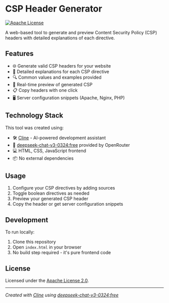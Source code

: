 # CSP Header Generator

[![Apache License](https://img.shields.io/badge/License-Apache%202.0-blue.svg)](LICENSE)

A web-based tool to generate and preview Content Security Policy (CSP) headers with detailed explanations of each directive.

## Features

- 🌐 Generate valid CSP headers for your website
- 📝 Detailed explanations for each CSP directive
- 🔍 Common values and examples provided
- 🔄 Real-time preview of generated CSP 
- 📋 Copy headers with one click
- 🖥️ Server configuration snippets (Apache, Nginx, PHP)

## Technology Stack

This tool was created using:
- 🛠️ [Cline](https://cline.code.dev) - AI-powered development assistant
- 🤖 [deepseek-chat-v3-0324:free](https://openrouter.ai/) provided by OpenRouter
- 💻 HTML, CSS, JavaScript frontend
- 📦 No external dependencies

## Usage

1. Configure your CSP directives by adding sources 
2. Toggle boolean directives as needed
3. Preview your generated CSP header
4. Copy the header or get server configuration snippets

## Development

To run locally:
1. Clone this repository
2. Open `index.html` in your browser
3. No build step required - it's pure frontend code

## License

Licensed under the [Apache License 2.0](LICENSE).

---
*Created with [Cline](https://cline.code.dev) using [deepseek-chat-v3-0324:free](https://openrouter.ai/)*

